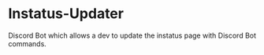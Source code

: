# Instatus-Updater
Discord Bot which allows a dev to update the instatus page with Discord Bot commands.
